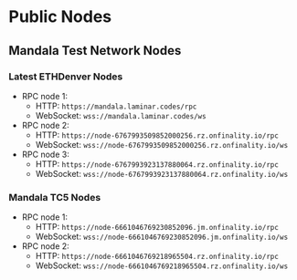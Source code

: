 # Public Nodes

## Mandala Test Network Nodes

### Latest ETHDenver Nodes

* RPC node 1:
  * HTTP: `https://mandala.laminar.codes/rpc`
  * WebSocket: `wss://mandala.laminar.codes/ws`
* RPC node 2:
  * HTTP: `https://node-6767993509852000256.rz.onfinality.io/rpc`
  * WebSocket: `wss://node-6767993509852000256.rz.onfinality.io/ws`
* RPC node 3:
  * HTTP: `https://node-6767993923137880064.rz.onfinality.io/rpc`
  * WebSocket: `wss://node-6767993923137880064.rz.onfinality.io/ws`

### Mandala TC5 Nodes

* RPC node 1:
  * HTTP: `https://node-6661046769230852096.jm.onfinality.io/rpc`
  * WebSocket: `wss://node-6661046769230852096.jm.onfinality.io/ws`
* RPC node 2:
  * HTTP: `https://node-6661046769218965504.rz.onfinality.io/rpc`
  * WebSocket: `wss://node-6661046769218965504.rz.onfinality.io/ws`

